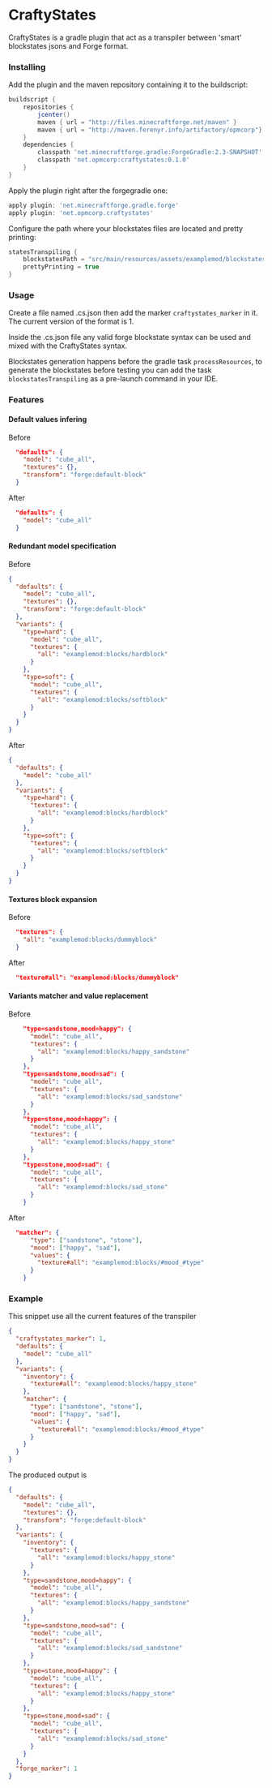 # CraftyStates

CraftyStates is a gradle plugin that act as a transpiler between 'smart' blockstates jsons and Forge format.

### Installing

Add the plugin and the maven repository containing it to the buildscript:
```gradle
buildscript {
    repositories {
        jcenter()
        maven { url = "http://files.minecraftforge.net/maven" }
        maven { url = "http://maven.ferenyr.info/artifactory/opmcorp"}
    }
    dependencies {
        classpath 'net.minecraftforge.gradle:ForgeGradle:2.3-SNAPSHOT'
        classpath 'net.opmcorp:craftystates:0.1.0'
    }
}
```

Apply the plugin right after the forgegradle one:
```gradle
apply plugin: 'net.minecraftforge.gradle.forge'
apply plugin: 'net.opmcorp.craftystates'
```

Configure the path where your blockstates files are located and pretty printing:
```gradle
statesTranspiling {
    blockstatesPath = "src/main/resources/assets/examplemod/blockstates/"
    prettyPrinting = true
}
```

### Usage
Create a file named <blockstate name>.cs.json then add the marker `craftystates_marker` in it.
The current version of the format is 1.

Inside the .cs.json file any valid forge blockstate syntax can be used and mixed with the CraftyStates syntax.

Blockstates generation happens before the gradle task `processResources`, to generate the blockstates before testing you can add the task `blockstatesTranspiling` as a pre-launch command in your IDE.

### Features

#### Default values infering

Before
```json
  "defaults": {
    "model": "cube_all",
    "textures": {},
    "transform": "forge:default-block"
  }
```
After
```json
  "defaults": {
    "model": "cube_all"
  }
```

#### Redundant model specification

Before
```json
{
  "defaults": {
    "model": "cube_all",
    "textures": {},
    "transform": "forge:default-block"
  },
  "variants": {
    "type=hard": {
      "model": "cube_all",
      "textures": {
        "all": "examplemod:blocks/hardblock"
      }
    },
    "type=soft": {
      "model": "cube_all",
      "textures": {
        "all": "examplemod:blocks/softblock"
      }
    }
  }
}
```
After
```json
{
  "defaults": {
    "model": "cube_all"
  },
  "variants": {
    "type=hard": {
      "textures": {
        "all": "examplemod:blocks/hardblock"
      }
    },
    "type=soft": {
      "textures": {
        "all": "examplemod:blocks/softblock"
      }
    }
  }
}
```

#### Textures block expansion

Before
```json
  "textures": {
    "all": "examplemod:blocks/dummyblock"
  }
```
After
```json
  "texture#all": "examplemod:blocks/dummyblock"
```

#### Variants matcher and value replacement

Before
```json
    "type=sandstone,mood=happy": {
      "model": "cube_all",
      "textures": {
        "all": "examplemod:blocks/happy_sandstone"
      }
    },
    "type=sandstone,mood=sad": {
      "model": "cube_all",
      "textures": {
        "all": "examplemod:blocks/sad_sandstone"
      }
    },
    "type=stone,mood=happy": {
      "model": "cube_all",
      "textures": {
        "all": "examplemod:blocks/happy_stone"
      }
    },
    "type=stone,mood=sad": {
      "model": "cube_all",
      "textures": {
        "all": "examplemod:blocks/sad_stone"
      }
    }
```
After
```json
  "matcher": {
      "type": ["sandstone", "stone"],
      "mood": ["happy", "sad"],
      "values": {
        "texture#all": "examplemod:blocks/#mood_#type"
      }
    }
```

### Example
This snippet use all the current features of the transpiler

```json
{
  "craftystates_marker": 1,
  "defaults": {
    "model": "cube_all"
  },
  "variants": {
    "inventory": {
      "texture#all": "examplemod:blocks/happy_stone"
    },
    "matcher": {
      "type": ["sandstone", "stone"],
      "mood": ["happy", "sad"],
      "values": {
        "texture#all": "examplemod:blocks/#mood_#type"
      }
    }
  }
}
```

The produced output is
```json
{
  "defaults": {
    "model": "cube_all",
    "textures": {},
    "transform": "forge:default-block"
  },
  "variants": {
    "inventory": {
      "textures": {
        "all": "examplemod:blocks/happy_stone"
      }
    },
    "type=sandstone,mood=happy": {
      "model": "cube_all",
      "textures": {
        "all": "examplemod:blocks/happy_sandstone"
      }
    },
    "type=sandstone,mood=sad": {
      "model": "cube_all",
      "textures": {
        "all": "examplemod:blocks/sad_sandstone"
      }
    },
    "type=stone,mood=happy": {
      "model": "cube_all",
      "textures": {
        "all": "examplemod:blocks/happy_stone"
      }
    },
    "type=stone,mood=sad": {
      "model": "cube_all",
      "textures": {
        "all": "examplemod:blocks/sad_stone"
      }
    }
  },
  "forge_marker": 1
}
```
